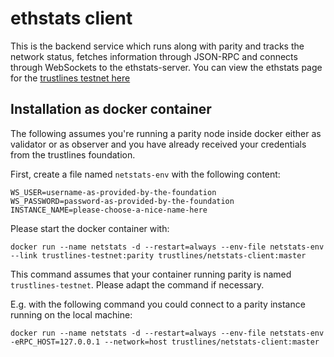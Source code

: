 # ethstats client

This is the backend service which runs along with parity and tracks the
network status, fetches information through JSON-RPC and connects through
WebSockets to the ethstats-server. You can view the ethstats page for the
[trustlines testnet here](http://142.93.106.131)

## Installation as docker container

The following assumes you're running a parity node inside docker either as
validator or as observer and you have already received your credentials from the
trustlines foundation.

First, create a file named `netstats-env` with the following content:

```
WS_USER=username-as-provided-by-the-foundation                                                                    
WS_PASSWORD=password-as-provided-by-the-foundation
INSTANCE_NAME=please-choose-a-nice-name-here                                                      
```

Please start the docker container with:
```
docker run --name netstats -d --restart=always --env-file netstats-env --link trustlines-testnet:parity trustlines/netstats-client:master
```

This command assumes that your container running parity is named
`trustlines-testnet`. Please adapt the command if necessary.

E.g. with the following command you could connect to a parity instance running on the local machine:

```
docker run --name netstats -d --restart=always --env-file netstats-env -eRPC_HOST=127.0.0.1 --network=host trustlines/netstats-client:master
```

